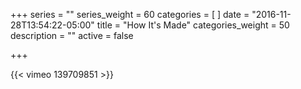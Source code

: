 +++
series = ""
series_weight = 60
categories = [
]
date = "2016-11-28T13:54:22-05:00"
title = "How It's Made"
categories_weight = 50
description = ""
active = false

+++

{{< vimeo 139709851 >}}
